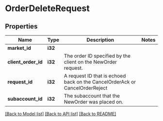 # OrderDeleteRequest

## Properties

Name | Type | Description | Notes
------------ | ------------- | ------------- | -------------
**market_id** | **i32** |  | 
**client_order_id** | **i32** | The order ID specified by the client on the NewOrder request. | 
**request_id** | **i32** | A request ID that is echoed back on the CancelOrderAck or CancelOrderReject | 
**subaccount_id** | **i32** | The subaccount that the NewOrder was placed on. | 

[[Back to Model list]](../README.md#documentation-for-models) [[Back to API list]](../README.md#documentation-for-api-endpoints) [[Back to README]](../README.md)



